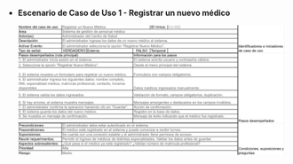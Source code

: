 * **Escenario de Caso de Uso 1 - Registrar un nuevo médico**

  ![Escenario de Caso de Uso - Registrar Nuevo Médico](../Adicionales/Imagenes/Escenario_Caso_Uso_1.png)
